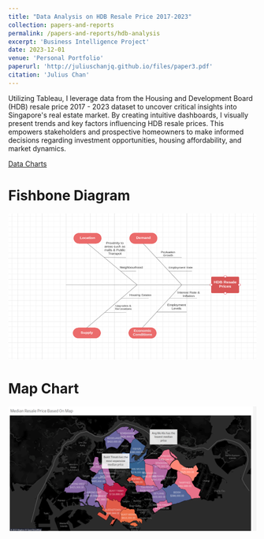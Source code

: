 ```yaml
---
title: "Data Analysis on HDB Resale Price 2017-2023"
collection: papers-and-reports
permalink: /papers-and-reports/hdb-analysis
excerpt: 'Business Intelligence Project'
date: 2023-12-01
venue: 'Personal Portfolio'
paperurl: 'http://juliuschanjq.github.io/files/paper3.pdf'
citation: 'Julius Chan'
---
```


Utilizing Tableau, I leverage data from the Housing and Development Board (HDB) resale price 2017 - 2023 dataset to uncover critical insights into Singapore's real estate market. By creating intuitive dashboards, I visually present trends and key factors influencing HDB resale prices. This empowers stakeholders and prospective homeowners to make informed decisions regarding investment opportunities, housing affordability, and market dynamics.

[Data Charts](https://github.com/juliuschanjq/Data-Analytics/tree/main/HDB%20Resale%202017%20-%202023%20Price%20Analysis)

Fishbone Diagram 
======
![](/images/fishbone.png)

Map Chart
======
![](/images/map.png)
